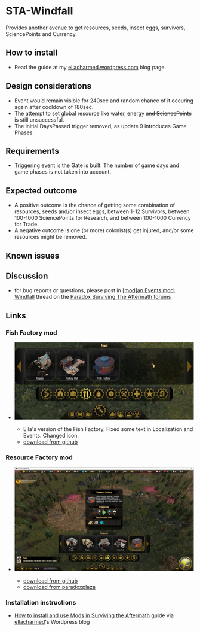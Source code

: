 # STA-Windfall

Provides another avenue to get resources, seeds, insect eggs, survivors, SciencePoints and Currency.

## How to install

- Read the guide at my [ellacharmed.wordpress.com](https://ellacharmed.wordpress.com/2019/11/04/how-to-use-mods-in-surviving-the-aftermath/) blog page.

## Design considerations

- Event would remain visible for 240sec and random chance of it occuring again after cooldown of 180sec.
- The attempt to set global resource like water, energy <del>and SciencePoints</del> is still unsuccessful.
- The initial DaysPassed trigger removed, as update 9 introduces Game Phases.

## Requirements

- Triggering event is the Gate is built. The number of game days and game phases is not taken into account.

## Expected outcome

- A positive outcome is the chance of getting some combination of resources, seeds and/or insect eggs, between 1-12 Survivors, between 100-1000 SciencePoints for Research, and between 100-1000 Currency for Trade.
- A negative outcome is one (or more) colonist(s) get injured, and/or some resources might be removed.

## Known issues

## Discussion

- for bug reports or questions, please post in [[mod]an Events mod: Windfall](https://forum.paradoxplaza.com/forum/threads/mod-an-events-mod-windfall.1284025/) thread on the [Paradox Surviving The Aftermath forums](https://forum.paradoxplaza.com/forum/index.php?forums/surviving-the-aftermath.1060/)

## Links

### Fish Factory mod

- ![fish-factory-mod](https://github.com/ellacharmed/STA-ResourceFactory/blob/master/Assets/Images/sta-fish-factory-build-menu-location.jpg "Fish Factory mod")

  - Ella's version of the Fish Factory. Fixed some text in Localization and Events. Changed icon.
  - [download from github](https://github.com/ellacharmed/StA-FishFactory)

### Resource Factory mod

- ![resource-factory-mod](https://github.com/ellacharmed/STA-ResourceFactory/blob/master/Assets/Images/sta-resource-factory-build-menu-location.jpg "Resource Factory mod")

  - [download from github](https://github.com/ellacharmed/STA-ResourceFactory)
  - [download from paradoxplaza](https://mods.paradoxplaza.com/mods/1485/Any)

### Installation instructions

- [How to install and use Mods in Surviving the Aftermath](https://ellacharmed.wordpress.com/2019/11/04/how-to-use-mods-in-surviving-the-aftermath/) guide via [ellacharmed](ellacharmed.wordpress.com)'s Wordpress blog
